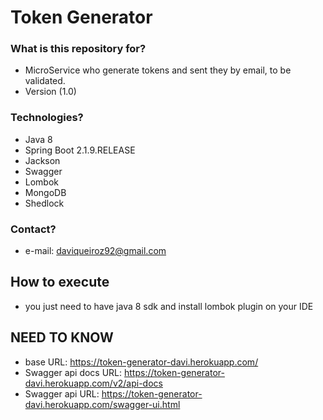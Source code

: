 # Token Generator

### What is this repository for? ###

* MicroService who generate tokens and sent they by email, to be validated.
* Version (1.0)

### Technologies? ###

* Java 8
* Spring Boot 2.1.9.RELEASE
* Jackson
* Swagger
* Lombok
* MongoDB
* Shedlock


### Contact? ###

* e-mail: daviqueiroz92@gmail.com

## How to execute

* you just need to have java 8 sdk and install lombok plugin on your IDE

## NEED TO KNOW

* base URL: https://token-generator-davi.herokuapp.com/
* Swagger api docs URL: https://token-generator-davi.herokuapp.com/v2/api-docs
* Swagger api URL: https://token-generator-davi.herokuapp.com/swagger-ui.html
